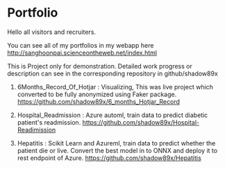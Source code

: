 # Portfolio
Hello all visitors and recruiters.

You can see all of my portfolios in my webapp here
http://sanghoonpai.scienceontheweb.net/index.html

This is Project only for demonstration.
Detailed work progress or description can see in the corresponding repository in github/shadow89x

1. 6Months_Record_Of_Hotjar : Visualizing, This was live project which converted to be fully anonymized using Faker package.
https://github.com/shadow89x/6_months_Hotjar_Record

2. Hospital_Readmission : Azure automl, train data to predict diabetic patient's readmission.
https://github.com/shadow89x/Hospital-Readimission

3. Hepatitis : Scikit Learn and Azureml, train data to predict whether the patient die or live. Convert the best model in to ONNX and deploy it to rest endpoint of Azure.
https://github.com/shadow89x/Hepatitis                              
